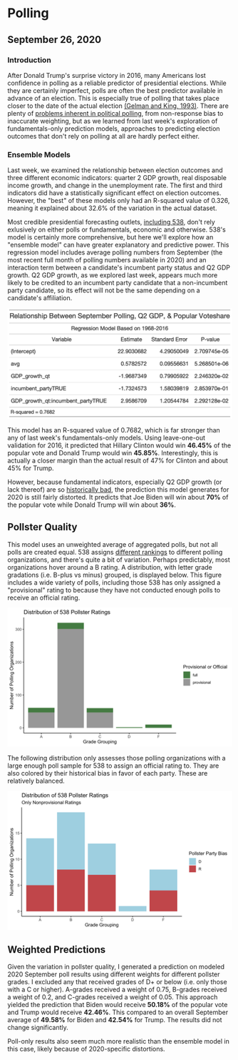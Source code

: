 # Polling
## September 26, 2020

### Introduction
After Donald Trump's surprise victory in 2016, many Americans lost confidence in polling as a reliable predictor of presidential elections. While they are certainly imperfect, polls are often the best predictor available in advance of an election. This is especially true of polling that takes place closer to the date of the actual election [(Gelman and King, 1993)](https://hollis.harvard.edu/primo-explore/fulldisplay?docid=TN_cdi_gale_infotracacademiconefile_A14564056&context=PC&vid=HVD2&search_scope=everything&tab=everything&lang=en_US). There are plenty of [problems inherent in political polling](https://www.newyorker.com/magazine/2020/03/09/the-problems-inherent-in-political-polling), from non-response bias to inaccurate weighting, but as we learned from last week's exploration of fundamentals-only prediction models, approaches to predicting election outcomes that don't rely on polling at all are hardly perfect either.

### Ensemble Models
Last week, we examined the relationship between election outcomes and three different economic indicators: quarter 2 GDP growth, real disposable income growth, and change in the unemployment rate. The first and third indicators did have a statistically significant effect on election outcomes. However, the "best" of these models only had an R-squared value of 0.326, meaning it explained about 32.6% of the variation in the actual dataset. 

Most credible presidential forecasting outlets, [including 538](https://fivethirtyeight.com/features/how-fivethirtyeights-2020-presidential-forecast-works-and-whats-different-because-of-covid-19/), don't rely exlusively on either polls or fundamentals, economic and otherwise. 538's model is certainly more comprehensive, but here we'll explore how an "ensemble model" can have greater explanatory and predictive power. This regression model includes average polling numbers from September (the most recent full month of polling numbers available in 2020) and an interaction term between a candidate's incumbent party status and Q2 GDP growth. Q2 GDP growth, as we explored last week, appears much more likely to be credited to an incumbent party candidate that a non-incumbent party candidate, so its effect will not be the same depending on a candidate's affiliation.

![](figures/full_sept_model.png)

This model has an R-squared value of 0.7682, which is far stronger than any of last week's fundamentals-only models. Using leave-one-out validation for 2016, it predicted that Hillary Clinton would win **46.45%** of the popular vote and Donald Trump would win **45.85%**. Interestingly, this is actually a closer margin than the actual result of 47% for Clinton and about 45% for Trump. 

However, because fundamental indicators, especially Q2 GDP growth (or lack thereof) are so [historically bad](https://www.wsj.com/articles/coronavirus-slump-is-worst-since-great-depression-will-it-be-as-painful-11589115601), the prediction this model generates for 2020 is still fairly distorted. It predicts that Joe Biden will win about **70%** of the popular vote while Donald Trump will win about **36%**. 

## Pollster Quality
This model uses an unweighted average of aggregated polls, but not all polls are created equal. 538 assigns [different rankings](https://github.com/fivethirtyeight/data/tree/master/pollster-ratings) to different polling organizations, and there's quite a bit of variation. Perhaps predictably, most organizations hover around a B rating. A distribution, with letter grade gradations (i.e. B-plus vs minus) grouped, is displayed below. This figure includes a wide variety of polls, including those 538 has only assigned a "provisional" rating to because they have not conducted enough polls to receive an official rating.

![](figures/grade_plot_simple.png)

The following distribution only assesses those polling organizations with a large enough poll sample for 538 to assign an official rating to. They are also colored by their historical bias in favor of each party. These are relatively balanced.

![](figures/grade_plot_full_simp.png)

## Weighted Predictions
Given the variation in pollster quality, I generated a prediction on modeled 2020 September poll results using different weights for different pollster grades. I excluded any that received grades of D+ or below (i.e. only those with a C or higher). A-grades received a weight of 0.75, B-grades received a weight of 0.2, and C-grades received a weight of 0.05. This approach yielded the prediction that Biden would receive **50.18%** of the popular vote and Trump would receive **42.46%**. This compared to an overall September average of **49.58%** for Biden and **42.54%** for Trump. The results did not change significantly.

Poll-only results also seem much more realistic than the ensemble model in this case, likely because of 2020-specific distortions.


